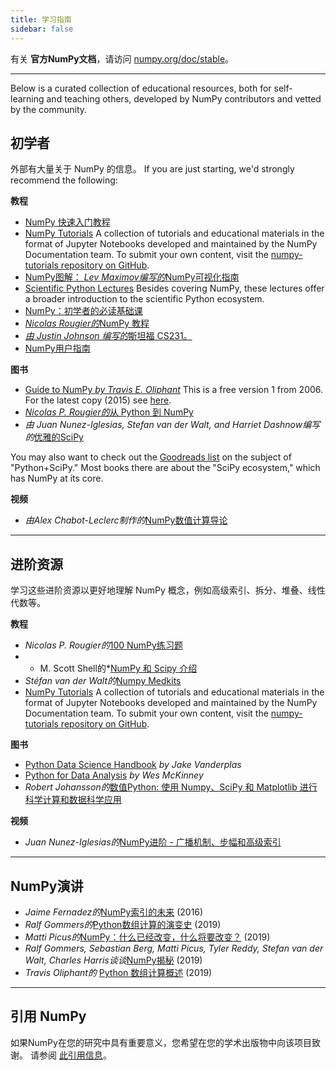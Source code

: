 ```yaml
---
title: 学习指南
sidebar: false
---
```


有关 **官方NumPy文档**，请访问 [numpy.org/doc/stable](https://numpy.org/doc/stable)。

***

Below is a curated collection of educational resources, both for self-learning and teaching others, developed by NumPy contributors and vetted by the community.

## 初学者

外部有大量关于 NumPy 的信息。 If you are just starting, we'd strongly recommend the following:

<i class="fas fa-chalkboard"></i> **教程**

* [NumPy 快速入门教程](https://numpy.org/devdocs/user/quickstart.html)
* [NumPy Tutorials](https://numpy.org/numpy-tutorials) A collection of tutorials and educational materials in the format of Jupyter Notebooks developed and maintained by the NumPy Documentation team. To submit your own content, visit the [numpy-tutorials repository on GitHub](https://github.com/numpy/numpy-tutorials).
* [NumPy图解： *Lev Maximov编写的*NumPy可视化指南](https://betterprogramming.pub/3b1d4976de1d?sk=57b908a77aa44075a49293fa1631dd9b)
* [Scientific Python Lectures](https://lectures.scientific-python.org/) Besides covering NumPy, these lectures offer a broader introduction to the scientific Python ecosystem.
* [NumPy：初学者的必读基础课](https://numpy.org/devdocs/user/absolute_beginners.html)
* [*Nicolas Rougier的*NumPy 教程](https://github.com/rougier/numpy-tutorial)
* [*由 Justin Johnson 编写的*斯坦福 CS231。](http://cs231n.github.io/python-numpy-tutorial/)
* [NumPy用户指南](https://numpy.org/devdocs)

<i class="fas fa-book"></i> **图书**

* [Guide to NumPy *by Travis E. Oliphant*](https://web.mit.edu/dvp/Public/numpybook.pdf) This is a free version 1 from 2006. For the latest copy (2015) see [here](https://dl.acm.org/doi/10.5555/2886196).
* [*Nicolas P. Rougier的*从 Python 到 NumPy](https://www.labri.fr/perso/nrougier/from-python-to-numpy/)
* *由 Juan Nunez-Iglesias, Stefan van der Walt, and Harriet Dashnow编写的*[优雅的SciPy](https://www.amazon.com/Elegant-SciPy-Art-Scientific-Python/dp/1491922877)

You may also want to check out the [Goodreads list](https://www.goodreads.com/shelf/show/python-scipy) on the subject of "Python+SciPy." Most books there are about the "SciPy ecosystem," which has NumPy at its core.

<i class="far fa-file-video"></i> **视频**

* *由Alex Chabot-Leclerc制作的*[NumPy数值计算导论](http://youtu.be/ZB7BZMhfPgk)

***

## 进阶资源

学习这些进阶资源以更好地理解 NumPy 概念，例如高级索引、拆分、堆叠、线性代数等。

<i class="fas fa-chalkboard"></i> **教程**

* *Nicolas P. Rougier的*[100 NumPy练习题](http://www.labri.fr/perso/nrougier/teaching/numpy.100/index.html)
* * M. Scott Shell的*[NumPy 和 Scipy 介绍](https://engineering.ucsb.edu/~shell/che210d/numpy.pdf)
* *Stéfan van der Walt的*[Numpy Medkits](http://mentat.za.net/numpy/numpy_advanced_slides/)
* [NumPy Tutorials](https://numpy.org/numpy-tutorials) A collection of tutorials and educational materials in the format of Jupyter Notebooks developed and maintained by the NumPy Documentation team. To submit your own content, visit the [numpy-tutorials repository on GitHub](https://github.com/numpy/numpy-tutorials).

<i class="fas fa-book"></i> **图书**

* [Python Data Science Handbook](https://www.amazon.com/Python-Data-Science-Handbook-Essential/dp/1098121228) *by Jake Vanderplas*
* [Python for Data Analysis](https://www.amazon.com/Python-Data-Analysis-Wrangling-Jupyter/dp/109810403X) *by Wes McKinney*
* *Robert Johansson的*[数值Python: 使用 Numpy、SciPy 和 Matplotlib 进行科学计算和数据科学应用](https://www.amazon.com/Numerical-Python-Scientific-Applications-Matplotlib/dp/1484242459)

<i class="far fa-file-video"></i> **视频**

* *Juan Nunez-Iglesias的*[NumPy进阶 - 广播机制、步幅和高级索引](https://www.youtube.com/watch?v=cYugp9IN1-Q)

***

## NumPy演讲

* *Jaime Fernadez的*[NumPy索引的未来](https://www.youtube.com/watch?v=o0EacbIbf58) (2016)
* *Ralf Gommers的*[Python数组计算的演变史](https://www.youtube.com/watch?v=HVLPJnvInzM&t=10s) (2019)
* *Matti Picus的*[NumPy：什么已经改变，什么将要改变？](https://www.youtube.com/watch?v=YFLVQFjRmPY) (2019)
* *Ralf Gommers, Sebastian Berg, Matti Picus, Tyler Reddy, Stefan van der Walt, Charles Harris谈谈*[NumPy揭秘](https://www.youtube.com/watch?v=dBTJD_FDVjU) (2019)
* *Travis Oliphant的* [ Python 数组计算概述](https://www.youtube.com/watch?v=f176j2g2eNc) (2019)

***

## 引用 NumPy

如果NumPy在您的研究中具有重要意义，您希望在您的学术出版物中向该项目致谢。 请参阅 [此引用信息](/citing-numpy)。
